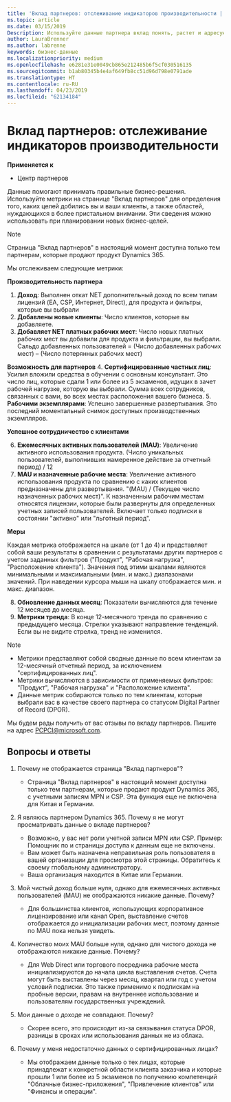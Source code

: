 ```yaml
---
title: 'Вклад партнеров: отслеживание индикаторов производительности | Центр партнеров'
ms.topic: article
ms.date: 03/15/2019
Description: Используйте данные партнера вклад понять, растет и адресующий вашего бизнеса
author: LauraBrenner
ms.author: labrenne
keywords: бизнес-данные
ms.localizationpriority: medium
ms.openlocfilehash: e6281e31e0049cb865e212485b6f5cf030516135
ms.sourcegitcommit: b1ab80345b4e4af649fb8cc51d96d798e0791ade
ms.translationtype: HT
ms.contentlocale: ru-RU
ms.lasthandoff: 04/23/2019
ms.locfileid: "62134184"
---
```

# <a name="partner-contribution-stay-on-top-of-your-performance-indicators"></a>Вклад партнеров: отслеживание индикаторов производительности

**Применяется к**
- Центр партнеров

Данные помогают принимать правильные бизнес-решения. Используйте метрики на странице "Вклад партнеров" для определения того, каких целей добились вы и ваши клиенты, а также областей, нуждающихся в более пристальном внимании. Эти сведения можно использовать при планировании новых бизнес-целей.

>[!NOTE]
>Страница "Вклад партнеров" в настоящий момент доступна только тем партнерам, которые продают продукт Dynamics 365.

Мы отслеживаем следующие метрики:

**Производительность партнера**

1. **Доход**: Выполнен откат NET дополнительный доход по всем типам лицензий (EA, CSP, Интернет, Direct), для продукта и фильтры, которые вы выбрали
2. **Добавлены новые клиенты**: Число клиентов, которые вы добавляете.
3. **Добавляет NET платных рабочих мест**: Число новых платных рабочих мест вы добавили для продукта и фильтрации, вы выбрали.  Сальдо добавленных пользователей = (Число добавленных рабочих мест) – (Число потерянных рабочих мест) 

**Возможность для партнеров**
4. **Сертифицированные частных лиц**: Усилия вложили средства в обучении с основным консультант. Это число лиц, которые сдали 1 или более из 5 экзаменов, идущих в зачет рабочей нагрузке, которую вы выбрали. Сумма всех сотрудников, связанных с вами, во всех местах расположения вашего бизнеса.
5. **Рабочими экземплярами**: Успешно завершенные развертывания. Это последний моментальный снимок доступных производственных экземпляров.

**Успешное сотрудничество с клиентами**

6.  **Ежемесячных активных пользователей (MAU)**: Увеличение активного использования продукта.
(Число уникальных пользователей, выполнивших намеренное действие за отчетный период) / 12
7. **MAU и назначенные рабочие места**: Увеличение активного использования продукта по сравнению с каких клиентов предназначены для развертывания. "(MAU) / (Текущее число назначенных рабочих мест)". К назначенным рабочим местам относятся лицензии, которые были развернуты для определенных учетных записей пользователей.  Включает только подписки в состоянии "активно" или "льготный период". 


**Меры**

Каждая метрика отображается на шкале (от 1 до 4) и представляет собой ваши результаты в сравнении с результатами других партнеров с учетом заданных фильтров ("Продукт", "Рабочая нагрузка", "Расположение клиента"). Значения под этими шкалами являются минимальными и максимальными (мин. и макс.) диапазонами значений. При наведении курсора мыши на шкалу отображается мин. и макс. диапазон.  

8. **Обновление данных месяц**: Показатели вычисляются для течение 12 месяцев до месяца.
9. **Метрики тренда**: В конце 12-месячного тренда по сравнению с предыдущего месяца. Стрелки указывают направление тенденций. Если вы не видите стрелка, тренд не изменился.

>[!NOTE] 
>- Метрики представляют собой сводные данные по всем клиентам за 12-месячный отчетный период, за исключением "сертифицированных лиц".        
>- Метрики вычисляются в зависимости от применяемых фильтров: "Продукт", "Рабочая нагрузка" и "Расположение клиента".
>- Данные метрик собираются только по тем клиентам, которые выбрали вас в качестве своего партнера со статусом Digital Partner of Record (DPOR). 

Мы будем рады получить от вас отзывы по вкладу партнеров. Пишите на адрес PCPCI@microsoft.com.  

## <a name="frequently-asked-questions"></a>Вопросы и ответы

1. Почему не отображается страница "Вклад партнеров"?
    - Страница "Вклад партнеров" в настоящий момент доступна только тем партнерам, которые продают продукт Dynamics 365, с учетными записям MPN и CSP. Эта функция еще не включена для Китая и Германии.
2. Я являюсь партнером Dynamics 365. Почему я не могут просматривать данные о вкладе партнеров?
    - Возможно, у вас нет роли учетной записи MPN или CSP. Пример: Помощник по и страницы доступа к данным еще не включены.  
    - Вам может быть назначена неправильная роль пользователя в вашей организации для просмотра этой страницы. Обратитесь к своему глобальному администратору.
    - Ваша организация находится в Китае или Германии.

3. Мой чистый доход больше нуля, однако для ежемесячных активных пользователей (MAU) не отображаются никакие данные. Почему?
    - Для большинства клиентов, использующих корпоративное лицензирование или канал Open, выставление счетов отображается до инициализации рабочих мест, поэтому данные по MAU пока нельзя увидеть.

4. Количество моих MAU больше нуля, однако для чистого дохода не отображаются никакие данные. Почему?
   - Для Web Direct или торгового посредника рабочие места инициализируются до начала цикла выставления счетов. Счета могут быть выставлены через месяц, квартал или год с учетом условий подписки. Это также применимо к подпискам на пробные версии, правам на внутреннее использование и пользователям государственных учреждений.
5. Мои данные о доходе не совпадают. Почему?
   - Скорее всего, это происходит из-за связывания статуса DPOR, разницы в сроках или использования данных не из облака.
6. Почему у меня недостаточно данных о сертифицированных лицах?
   - Мы отображаем данные только о тех лицах, которые принадлежат к конкретной области клиента заказчика и которые прошли 1 или более из 5 экзаменов по получению компетенций "Облачные бизнес-приложения", "Привлечение клиентов" или "Финансы и операции".   